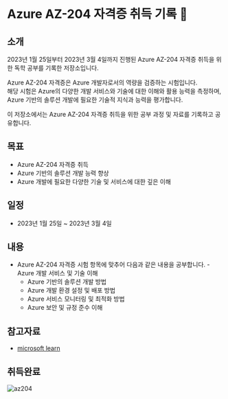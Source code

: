 # Azure AZ-204 자격증 취득 기록 🔖

## 소개

2023년 1월 25일부터 2023년 3월 4일까지 진행된 Azure AZ-204 자격증 취득을 위한 독학 공부를 기록한 저장소입니다.   

Azure AZ-204 자격증은 Azure 개발자로서의 역량을 검증하는 시험입니다.   
해당 시험은 Azure의 다양한 개발 서비스와 기술에 대한 이해와 활용 능력을 측정하며, Azure 기반의 솔루션 개발에 필요한 기술적 지식과 능력을 평가합니다.

이 저장소에서는 Azure AZ-204 자격증 취득을 위한 공부 과정 및 자료를 기록하고 공유합니다.

## 목표

- Azure AZ-204 자격증 취득
- Azure 기반의 솔루션 개발 능력 향상
- Azure 개발에 필요한 다양한 기술 및 서비스에 대한 깊은 이해

## 일정

- 2023년 1월 25일 ~ 2023년 3월 4일

## 내용
- Azure AZ-204 자격증 시험 항목에 맞추어 다음과 같은 내용을 공부합니다.
  -Azure 개발 서비스 및 기술 이해
  - Azure 기반의 솔루션 개발 방법
  - Azure 개발 환경 설정 및 배포 방법
  - Azure 서비스 모니터링 및 최적화 방법
  - Azure 보안 및 규정 준수 이해
  
## 참고자료
  - [microsoft learn](https://learn.microsoft.com/ko-kr/training/)


## 취득완료

![az204](https://user-images.githubusercontent.com/25236852/232375203-d567326f-06e9-49b6-a088-1c5c5269ebcc.PNG)
